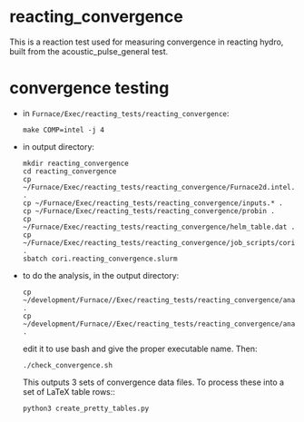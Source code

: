 # reacting_convergence

This is a reaction test used for measuring convergence in reacting hydro,
built from the acoustic_pulse_general test.

# convergence testing

* in `Furnace/Exec/reacting_tests/reacting_convergence`:
    ```
    make COMP=intel -j 4
    ```

* in output directory:
    ```
    mkdir reacting_convergence
    cd reacting_convergence
    cp ~/Furnace/Exec/reacting_tests/reacting_convergence/Furnace2d.intel.haswell.MPI.ex .
    cp ~/Furnace/Exec/reacting_tests/reacting_convergence/inputs.* .
    cp ~/Furnace/Exec/reacting_tests/reacting_convergence/probin .
    cp ~/Furnace/Exec/reacting_tests/reacting_convergence/helm_table.dat .
    cp ~/Furnace/Exec/reacting_tests/reacting_convergence/job_scripts/cori.reacting_convergence.slurm .
    sbatch cori.reacting_convergence.slurm
    ```

* to do the analysis, in the output directory:
    ```
    cp ~/development/Furnace//Exec/reacting_tests/reacting_convergence/analysis/check_convergence.sh .
    cp ~/development/Furnace//Exec/reacting_tests/reacting_convergence/analysis/create_pretty_tables.py .
    ```

  edit it to use bash and give the proper executable name.  Then:
    ```
    ./check_convergence.sh
    ```
  This outputs 3 sets of convergence data files.  To process these
  into a set of LaTeX table rows::
    ```
    python3 create_pretty_tables.py
    ```
